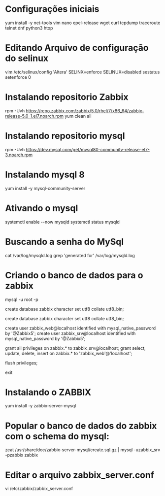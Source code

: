 # Configurações iniciais 
yum install -y net-tools vim nano epel-release wget curl tcpdump traceroute telnet dnf python3 htop

# Editando Arquivo de configuração do selinux
vim /etc/selinux/config
'Altera' SELINX=enforce
	 SELINUX=disabled
sestatus
setenforce 0

# Instalando repositorio Zabbix
rpm -Uvh https://repo.zabbix.com/zabbix/5.0/rhel/7/x86_64/zabbix-release-5.0-1.el7.noarch.rpm
yum clean all

# Instalando repositorio mysql
rpm -Uvh https://dev.mysql.com/get/mysql80-community-release-el7-3.noarch.rpm

# Instalando mysql 8
yum install -y mysql-community-server

# Ativando o mysql
systemctl enable --now mysqld
systemctl status mysqld

# Buscando a senha do MySql 
 cat /var/log/mysqld.log
 grep 'generated for' /var/log/mysqld.log

# Criando o banco de dados para o zabbix

mysql -u root -p

create database zabbix character set utf8 collate utf8_bin;

create database zabbix character set utf8 collate utf8_bin;

create user zabbix_web@localhost identified with mysql_native_password by '@Zabbix5';
create user zabbix_srv@localhost identified with mysql_native_password by '@Zabbix5';

grant all privileges on zabbix.* to zabbix_srv@localhost;
grant select, update, delete, insert on zabbix.* to 'zabbix_web'@'localhost';

flush privileges;

exit

# Instalando o ZABBIX
yum install -y zabbix-server-mysql

# Popular o banco de dados do zabbix com o schema do mysql:
zcat /usr/share/doc/zabbix-server-mysql/create.sql.gz | mysql -uzabbix_srv -pzabbix zabbix

# Editar o arquivo zabbix_server.conf
vi /etc/zabbix/zabbix_server.conf

